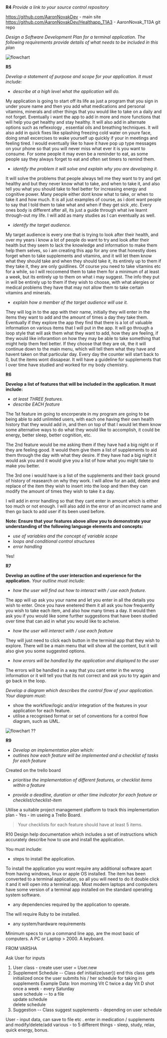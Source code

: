 <!-- Hello every one, my names Aaron. And welcome to my Daily Health App.



I am creating this app so that its very easy to use, people of all ages and levels of education can learn it with ease.
I would like every one to use this app so they can help themselves stay on track , basically with anything they see fit.
Its not just for medications and vitamins, its a general all round health app that also doubles up basically like a personal assistant, so you never forget to take your supplements, vitamins, mineral etc daily, this is the app for you.




I created the structure around the fact that a lot of people I talk to want to get healthy and stay healthy, but its very easy during youre busy day to just forget to take vitamins, minerals, greens powders, etc. What ever it is you already take, and want to keep taking and not forget.
So it was structured around the monday to sunday pill boxes that many people use and take with them on a daily.


The app i created is just for a person to input all there medical data they would like to remember and continue to pursue on a daily, but you can also add in anything else you would like to accomplish on a daily. Would you like to do 100 star jumps a day spred into twice a day, then you can add that into the array and hash, you can pull out that data any time you like. So its going to be very versitile once its completed. 



Created with the use of several classes which iterate through the limited information I was able to create in the arrays and hashes, all you need to do is at the main menu to add, modify or delete an item is press on the menu item from 1 to 5 digits on a keyboard, then it will ask which item you would like to add to a user, replace a current item with another item for a user, or delete the users item if you for any reason dont want to do that item any more, its very easy to use with basic commands, such as "who is the user" "what is the item" and then you click either y or n to delete or replace.




I also will put in a bonus tab for people that are going into meeting or studying so that they can acheive the most information to be absorbed via various methods of keeping yourself alert and in a great mind set for learning.
Also a random array of fun facts that people may not know, ive always liked random facts and I think they would be beneficial to any and every one. Im going to make it sort of a guessing game if I can.

Ok heres the nitty gritty, its just a small snippet on the code I have been working on over the last few weeks.
It doesnt look like much and it was very easy to over look and just say ill do it later on in time, but when you really get into it, its very hard to make it all work the way you want it.
Also the hardest parts for me was choosing which order to put it all in and which classes to even choose.
I really over looked the fact how hard it is to put the data in the way you want it to work and had to change it litterally several times. I also even completely changed the whole app to make it much more doable.



So as you can see, its just an app for every one to keep themselves happy and healthy. The healthier you are, the happier you are. 
All the information is just guidelines and you can do with it as you wish.
Each person has different brain chemistry so different dosing and vitamins / minerals work on different people, and I would highly suggest you visit your go to health person, whether its Traditional Chinese Medicine doctor, Averyvedic doctor, western medicine doctor, or other naturopaths.

Ok so, ...yes, as you can see, this is what i wanted to the app to do in the first instance, but i quickly found out that wasnt very possible.


SHOW THE APP.




This tab  is just to say thanks to the stock images that are on the Microsoft power-point app. They made it extremely easy for me to find great high quality photos for this slide show to depict exactly what it is I would like to portray to every one.

And thanks very much every one for your time, and I hope you enjoyed my presentation, if you have any questions, i will try and answer them. -->




**R4**
 *Provide a link to your source control repository*

 https://github.com/AaronNovakDev - main site
 https://github.com/AaronNovakDev/Healthapp_T1A3 - AaronNovak_T13A git repo

*Design a Software Development Plan for a terminal application. The following requirements provide details of what needs to be included in this plan*

![flowchart](./flowchart_terminalapp.png)




**R5**

*Develop a statement of purpose and scope for your application. It must include:*

- *describe at a high level what the application will do.*

My application is going to start off its life as just a program that you sign in under youre name and then you add what medications and personal vitamins, minerals and other things that you would like to take on a daily and not forget. Eventually i want the app to add in more and more functions that will help you get healthy and stay healthy. It will also add in alternate options such as reflexology , essential oils and breathing techniques. It will also add in quick fixes like splashing freezing cold water on youre face, doing small excercises to wake yourself up quickly if your in meetings and feeling tired. I would eventually like to have it have pop up type messages on your phone so that you will never miss what ever it is you want to consume. For some people it may even be a reminder to eat, as some people say they always forget to eat and often set timers to remind them.



- *identify the problem it will solve and explain why you are developing it.*

It will solve the problems that people always tell me they want to try and get healthy and but they never know what to take, and when to take it, and also tell you what you should take to feel better for increasing energy and cognitive power. Many people either dont know what to take, or when to take it and how much.
It is all just examples of course, as i dont want people to say that I told them to take what and when if they get sick ,etc. Every ones body is different after all, its just a guide through what ive learnt through-out my life. I will add as many studies as I can eventually as well.




- *identify the target audience.*

My target audience is every one that is trying to look after their health, and over my years i know a lot of people do want to try and look after their health but they seem to lack the knowledge and information to make them help them selves, so i am creating this app for any one that honestly does forget when to take supplements and vitamins, and it will let them know what they should take and when they should take it, its entirely up to them if they take it, they are only guidlines.
Of course you need to take vitamins etc for a while, so I will reccomend them to take them for a minimum of at least a week, but its entirely up to them on what i may suggest. The info they put in will be entirely up to them if they wish to choose, with what alergies or medical problems they have that may not allow them to take certain vitamins and minerals.



- *explain how a member of the target audience will use it.*

They will log in to the app with their name, initially they will enter in the items they want to add and the amount of times a day they take them. Eventually if they explore the app they find that there is a lot of valuable information on various items that I will put in the app. It will go through a loop style that will ask them what they want to add, how they are feeling, if they would like inforamtion on how they may be able to take something that might help them feel better.
If they choose that they are ok, the it will continue down to the main menu, which will tell them what they have and havent taken on that particular day.
Every day the counter will start back to 0, but the items wont dissapear.
It will have a guideline for supplements that I over time have studied and worked for my body chemistry.



**R6**

**Develop a list of features that will be included in the application. It must include:**
- *at least THREE features.*
- *describe EACH feature*


The 1st feature im going to encorperate in my program are going to be being able to add unlimited users, with each one having their own health history that they would add in, and then on top of that I would let them know some alternative ways to do what they would like to accomplish, it could be energy, better sleep, better cognition, etc.

The 2nd feature would be me asking them if they have had a big night or if they are feeling good. It would them give them a list of supplements to aid them through the day with what they desire. If they have had a big night it would ask you and it would give you a list of how what you might take to make you better.

The 3rd one i would have is a list of the supplements and their back ground of history of reasearch on why they work.
I will allow for an add, delete and replace of the item they wish to insert into the loop and then they can modify the amount of times they wish to take it a day.

I will add in error handling so that they cant enter in amount which is either too much or not enough. I will also add in the error of an incorrect name and then go back to add user if its been used before.


**Note: Ensure that your features above allow you to demonstrate your understanding of the following language elements and concepts:**
- *use of variables and the concept of variable scope*
- *loops and conditional control structures*
- *error handling*

Yes!



**R7**

**Develop an outline of the user interaction and experience for the application.**
*Your outline must include:*
- *how the user will find out how to interact with / use each feature.*

The app will up ask you your name and let you enter in all the details you wish to enter.
Once you have enetered them  it all ask you how frequently you wish to take each item, and also how many times a day.
It would then ask you if you would like some further suggestions that have been studied over time that can aid in what you would like to acheive.


- *how the user will interact with / use each feature*

They will just need to click each button in the terminal app that they wish to explore. There will be a main menu that will show all the content, but it will also give you some suggested options. 

- *how errors will be handled by the application and displayed to the user*


The errors will be handled in a way that you cant enter in the wrong information or it will tell you that its not correct and ask you to try again and go back in the loop.


*Develop a diagram which describes the control flow of your application. Your diagram must:*

- show the workflow/logic and/or integration of the features in your application for each feature.
- utilise a recognised format or set of conventions for a control flow diagram, such as UML.

![flowchart](./flowchart_terminalapp.png) ??



**R9**

- *Develop an implementation plan which:*
- *outlines how each feature will be implemented and a checklist of tasks for each feature*

Created on the trello board


- *prioritise the implementation of different features, or checklist items within a feature*



- *provide a deadline, duration or other time indicator for each feature or checklist/checklist-item*

Utilise a suitable project management platform to track this implementation plan - Yes - im useing a Trello Board.

> Your checklists for each feature should have at least 5 items.








R10	Design help documentation which includes a set of instructions which accurately describe how to use and install the application.

You must include:
- steps to install the application.

To install the application you wont require any additional software apart from having windows, linux or apple OS installed.
The item has been converted to a terminal application, so all you will need to do it double click it and it will open into a terminal app.
Most modern laptops and computers have some version of a terminal app installed on the standard operating system software.


- any dependencies required by the application to operate.

The will require Ruby to be installed.

- any system/hardware requirements

Minimum specs to run a command line app, are the most basic of computers.
A PC or Laptop > 2000.
A keyboard.




FROM VARSHA

Ask User for inputs   
1. User class - create user  user = User.new 
2. Supplement Schedule -- Class  def initialize(user})  end this class gets initialized once the user submits his / her schedule for taking in supplements 
Example Data:  Iron morning  Vit C twice a day Vit D shot once a week - every Saturday  
save schedule -- to a file  
update schedule   
delete schedule  
3. Suggestion -- Class  suggest supplements - depending on user schedule



User - input data, can save to file etc .
enter in medication / supplements and modify/delete/add
various - to 5 different things - sleep, study, relax, quick energy, bonus.

